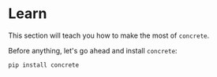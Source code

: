 # Learn

This section will teach you how to make the most of `concrete`.

Before anything, let's go ahead and install `concrete`:

```shell
pip install concrete
```